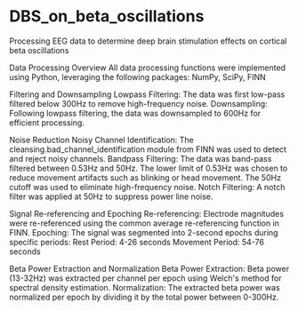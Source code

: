# DBS_on_beta_oscillations
Processing EEG data to determine deep brain stimulation effects on cortical beta oscillations

Data Processing Overview
All data processing functions were implemented using Python, leveraging the following packages: NumPy, SciPy, FINN

Filtering and Downsampling
Lowpass Filtering: The data was first low-pass filtered below 300Hz to remove high-frequency noise.
Downsampling: Following lowpass filtering, the data was downsampled to 600Hz for efficient processing.

Noise Reduction
Noisy Channel Identification: The cleansing.bad_channel_identification module from FINN was used to detect and reject noisy channels.
Bandpass Filtering: The data was band-pass filtered between 0.53Hz and 50Hz.
The lower limit of 0.53Hz was chosen to reduce movement artifacts such as blinking or head movement.
The 50Hz cutoff was used to eliminate high-frequency noise.
Notch Filtering: A notch filter was applied at 50Hz to suppress power line noise.

Signal Re-referencing and Epoching
Re-referencing: Electrode magnitudes were re-referenced using the common average re-referencing function in FINN.
Epoching: The signal was segmented into 2-second epochs during specific periods:
Rest Period: 4-26 seconds
Movement Period: 54-76 seconds

Beta Power Extraction and Normalization
Beta Power Extraction: Beta power (13-32Hz) was extracted per channel per epoch using Welch's method for spectral density estimation.
Normalization: The extracted beta power was normalized per epoch by dividing it by the total power between 0-300Hz.
